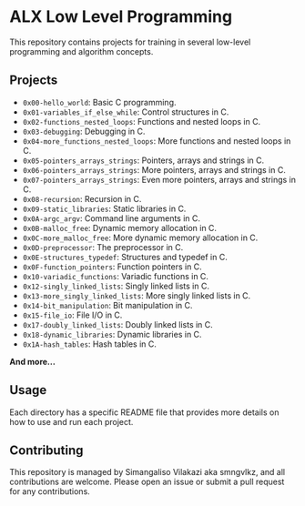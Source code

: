 # ALX Low Level Programming

This repository contains projects for training in several low-level programming and algorithm concepts.

## Projects

- `0x00-hello_world`: Basic C programming.
- `0x01-variables_if_else_while`: Control structures in C.
- `0x02-functions_nested_loops`: Functions and nested loops in C.
- `0x03-debugging`: Debugging in C.
- `0x04-more_functions_nested_loops`: More functions and nested loops in C.
- `0x05-pointers_arrays_strings`: Pointers, arrays and strings in C.
- `0x06-pointers_arrays_strings`: More pointers, arrays and strings in C.
- `0x07-pointers_arrays_strings`: Even more pointers, arrays and strings in C.
- `0x08-recursion`: Recursion in C.
- `0x09-static_libraries`: Static libraries in C.
- `0x0A-argc_argv`: Command line arguments in C.
- `0x0B-malloc_free`: Dynamic memory allocation in C.
- `0x0C-more_malloc_free`: More dynamic memory allocation in C.
- `0x0D-preprocessor`: The preprocessor in C.
- `0x0E-structures_typedef`: Structures and typedef in C.
- `0x0F-function_pointers`: Function pointers in C.
- `0x10-variadic_functions`: Variadic functions in C.
- `0x12-singly_linked_lists`: Singly linked lists in C.
- `0x13-more_singly_linked_lists`: More singly linked lists in C.
- `0x14-bit_manipulation`: Bit manipulation in C.
- `0x15-file_io`: File I/O in C.
- `0x17-doubly_linked_lists`: Doubly linked lists in C.
- `0x18-dynamic_libraries`: Dynamic libraries in C.
- `0x1A-hash_tables`: Hash tables in C.

**And more...**

## Usage

Each directory has a specific README file that provides more details on how to use and run each project.

## Contributing

This repository is managed by Simangaliso Vilakazi aka smngvlkz, and all contributions are welcome. Please open an issue or submit a pull request for any contributions.
